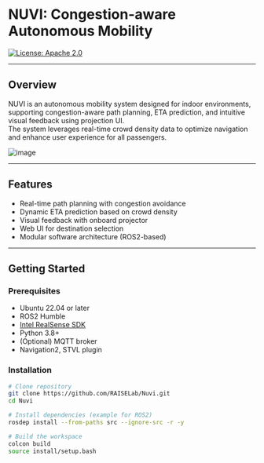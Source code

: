 # NUVI: Congestion-aware Autonomous Mobility

[![License: Apache 2.0](https://img.shields.io/badge/License-Apache%202.0-blue.svg)](LICENSE)

---

## Overview

NUVI is an autonomous mobility system designed for indoor environments, supporting congestion-aware path planning, ETA prediction, and intuitive visual feedback using projection UI.  
The system leverages real-time crowd density data to optimize navigation and enhance user experience for all passengers.

![image](https://github.com/user-attachments/assets/6d1ce648-9e46-45d8-a843-7d0aa3166728)

---

## Features

- Real-time path planning with congestion avoidance
- Dynamic ETA prediction based on crowd density
- Visual feedback with onboard projector
- Web UI for destination selection
- Modular software architecture (ROS2-based)

---

## Getting Started

### Prerequisites

- Ubuntu 22.04 or later
- ROS2 Humble
- [Intel RealSense SDK](https://github.com/IntelRealSense/librealsense)
- Python 3.8+
- (Optional) MQTT broker
- Navigation2, STVL plugin

### Installation

```bash
# Clone repository
git clone https://github.com/RAISELab/Nuvi.git
cd Nuvi

# Install dependencies (example for ROS2)
rosdep install --from-paths src --ignore-src -r -y

# Build the workspace
colcon build
source install/setup.bash
